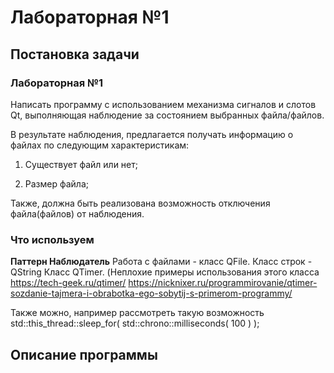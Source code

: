 # Лабораторная №1
## Постановка задачи

### Лабораторная №1

Написать программу с использованием механизма сигналов и слотов Qt, выполняющая наблюдение за состоянием выбранных файла/файлов.

В результате наблюдения, предлагается получать информацию о файлах по следующим характеристикам:

 1. Существует файл или нет;

 2. Размер файла;

 Также, должна быть реализована возможность отключения файла(файлов) от наблюдения.


### Что используем

**Паттерн Наблюдатель**
Работа с файлами - класс QFile. Класс строк - QString
Класс QTimer.
(Неплохие примеры использования этого класса https://tech-geek.ru/qtimer/
https://nicknixer.ru/programmirovanie/qtimer-sozdanie-tajmera-i-obrabotka-ego-sobytij-s-primerom-programmy/

Также можно, например рассмотреть такую возможность  std::this_thread::sleep_for( std::chrono::milliseconds( 100 ) );

## Описание программы
